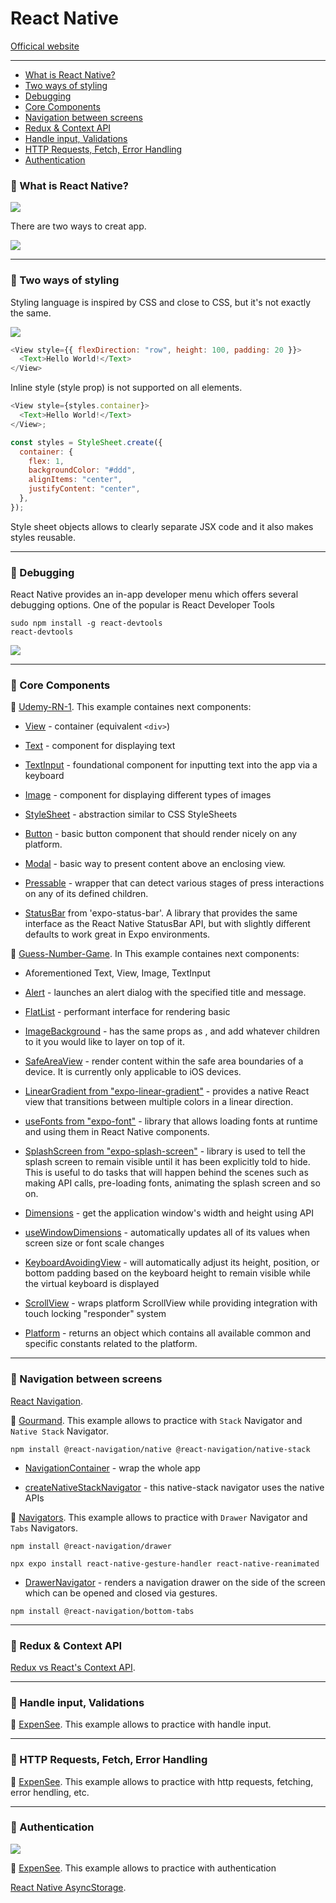 # React Native

<a href='https://reactnative.dev/'>Officical website</a>

---

- [What is React Native?](#1)
- [Two ways of styling](#2)
- [Debugging](#3)
- [Core Components](#4)
- [Navigation between screens](#5)
- [Redux & Context API](#6)
- [Handle input, Validations](#7)
- [HTTP Requests, Fetch, Error Handling](#8)
- [Authentication](#9)

### 📒 What is React Native? <a name="1"></a>

![](1.png)

There are two ways to creat app.

![](2.png)

---

### 📒 Two ways of styling <a name="2"></a>

Styling language is inspired by CSS and close to CSS, but it's not exactly the same.

![](3.png)

```javascript
<View style={{ flexDirection: "row", height: 100, padding: 20 }}>
  <Text>Hello World!</Text>
</View>
```

Inline style (style prop) is not supported on all elements.

```javascript
<View style={styles.container}>
  <Text>Hello World!</Text>
</View>;

const styles = StyleSheet.create({
  container: {
    flex: 1,
    backgroundColor: "#ddd",
    alignItems: "center",
    justifyContent: "center",
  },
});
```

Style sheet objects allows to clearly separate JSX code and it also makes styles reusable.

---

### 📒 Debugging <a name="3"></a>

React Native provides an in-app developer menu which offers several debugging options. One of the popular is React Developer Tools

```
sudo npm install -g react-devtools
react-devtools
```

![](4.png)

---

### 📒 Core Components <a name="4"></a>

🚩 [Udemy-RN-1](https://github.com/agpavlik/Udemy-RN-01). This example containes next components:

- <a href='https://reactnative.dev/docs/next/view'>View</a> - container (equivalent `<div>`)

- <a href='https://reactnative.dev/docs/next/text'>Text</a> - component for displaying text

- <a href='https://reactnative.dev/docs/next/textinput'>TextInput</a> - foundational component for inputting text into the app via a keyboard

- <a href='https://reactnative.dev/docs/next/image'>Image</a> - component for displaying different types of images

- <a href='https://reactnative.dev/docs/next/stylesheet'>StyleSheet</a> - abstraction similar to CSS StyleSheets

- <a href='https://reactnative.dev/docs/next/button'>Button</a> - basic button component that should render nicely on any platform.

- <a href='https://reactnative.dev/docs/next/modal'>Modal</a> - basic way to present content above an enclosing view.

- <a href='https://reactnative.dev/docs/next/pressable'>Pressable</a> - wrapper that can detect various stages of press interactions on any of its defined children.

- <a href='https://docs.expo.dev/versions/latest/sdk/status-bar/'>StatusBar</a> from 'expo-status-bar'. A library that provides the same interface as the React Native StatusBar API, but with slightly different defaults to work great in Expo environments.

🚩 [Guess-Number-Game](https://github.com/agpavlik/Guess-Number-Game). In This example containes next components:

- Aforementioned Text, View, Image, TextInput

- <a href='https://reactnative.dev/docs/next/alert'>Alert</a> - launches an alert dialog with the specified title and message.

- <a href='https://reactnative.dev/docs/next/flatlist'>FlatList</a> - performant interface for rendering basic

- <a href='https://reactnative.dev/docs/next/imagebackground#example'>ImageBackground</a> - has the same props as <Image>, and add whatever children to it you would like to layer on top of it.

- <a href='https://reactnative.dev/docs/next/safeareaview'>SafeAreaView</a> - render content within the safe area boundaries of a device. It is currently only applicable to iOS devices.

- <a href='https://docs.expo.dev/versions/latest/sdk/linear-gradient/'>LinearGradient from "expo-linear-gradient"</a> - provides a native React view that transitions between multiple colors in a linear direction.

- <a href='https://docs.expo.dev/versions/latest/sdk/font/'>useFonts from "expo-font"</a> - library that allows loading fonts at runtime and using them in React Native components.

- <a href='https://docs.expo.dev/versions/latest/sdk/splash-screen/'>SplashScreen from "expo-splash-screen"</a> - library is used to tell the splash screen to remain visible until it has been explicitly told to hide. This is useful to do tasks that will happen behind the scenes such as making API calls, pre-loading fonts, animating the splash screen and so on.

- <a href='https://reactnative.dev/docs/dimensions'>Dimensions</a> - get the application window's width and height using API

- <a href='https://reactnative.dev/docs/usewindowdimensions'>useWindowDimensions</a> - automatically updates all of its values when screen size or font scale changes

- <a href='https://reactnative.dev/docs/keyboardavoidingview'>KeyboardAvoidingView</a> - will automatically adjust its height, position, or bottom padding based on the keyboard height to remain visible while the virtual keyboard is displayed

- <a href='https://reactnative.dev/docs/scrollview'>ScrollView</a> - wraps platform ScrollView while providing integration with touch locking "responder" system

- <a href='https://reactnative.dev/docs/platform'>Platform</a> - returns an object which contains all available common and specific constants related to the platform.

---

### 📒 Navigation between screens <a name="4"></a>

[React Navigation](https://reactnavigation.org/docs/native-stack-navigator).

🚩 [Gourmand](https://github.com/agpavlik/Gourmand). This example allows to practice with `Stack` Navigator and `Native Stack` Navigator.

```
npm install @react-navigation/native @react-navigation/native-stack
```

- <a href='https://reactnative.dev/docs/navigation'>NavigationContainer</a> - wrap the whole app

- <a href='https://reactnavigation.org/docs/getting-started'>createNativeStackNavigator</a> - this native-stack navigator uses the native APIs

🚩 [Navigators](https://github.com/agpavlik/Navigators). This example allows to practice with `Drawer` Navigator and `Tabs` Navigators.

```
npm install @react-navigation/drawer

npx expo install react-native-gesture-handler react-native-reanimated
```

- <a href='https://reactnavigation.org/docs/drawer-navigator/'>DrawerNavigator</a> - renders a navigation drawer on the side of the screen which can be opened and closed via gestures.

```
npm install @react-navigation/bottom-tabs
```

---

### 📒 Redux & Context API <a name="6"></a>

[Redux vs React's Context API](https://academind.com/tutorials/reactjs-redux-vs-context-api).

---

### 📒 Handle input, Validations <a name="7"></a>

🚩 [ExpenSee](https://github.com/agpavlik/ExpenSee). This example allows to practice with handle input.

---

### 📒 HTTP Requests, Fetch, Error Handling<a name="8"></a>

🚩 [ExpenSee](https://github.com/agpavlik/ExpenSee). This example allows to practice with http requests, fetching, error hendling, etc.

---

### 📒 Authentication <a name="9"></a>

![](5.png)

🚩 [ExpenSee](https://github.com/agpavlik/Udemy-RN-Auth). This example allows to practice with authentication

[React Native AsyncStorage](https://reactnative.dev/docs/asyncstorage).
